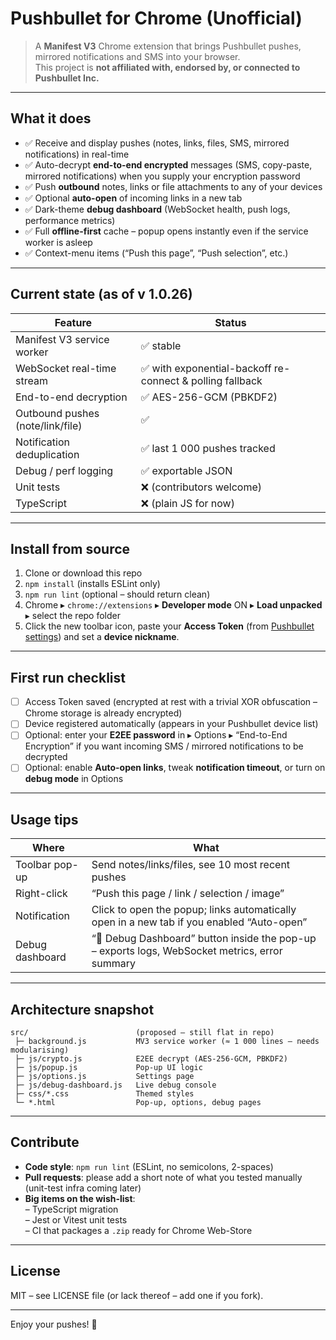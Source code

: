 # Pushbullet for Chrome (Unofficial)

> A **Manifest V3** Chrome extension that brings Pushbullet pushes, mirrored notifications and SMS into your browser.  
> This project is **not affiliated with, endorsed by, or connected to Pushbullet Inc.**

---

## What it does

- ✅ Receive and display pushes (notes, links, files, SMS, mirrored notifications) in real-time
- ✅ Auto-decrypt **end-to-end encrypted** messages (SMS, copy-paste, mirrored notifications) when you supply your encryption password
- ✅ Push **outbound** notes, links or file attachments to any of your devices
- ✅ Optional **auto-open** of incoming links in a new tab
- ✅ Dark-theme **debug dashboard** (WebSocket health, push logs, performance metrics)
- ✅ Full **offline-first** cache – popup opens instantly even if the service worker is asleep
- ✅ Context-menu items (“Push this page”, “Push selection”, etc.)

---

## Current state (as of v 1.0.26)

| Feature                          | Status                                                    |
| -------------------------------- | --------------------------------------------------------- |
| Manifest V3 service worker       | ✅ stable                                                 |
| WebSocket real-time stream       | ✅ with exponential-backoff re-connect & polling fallback |
| End-to-end decryption            | ✅ AES-256-GCM (PBKDF2)                                   |
| Outbound pushes (note/link/file) | ✅                                                        |
| Notification deduplication       | ✅ last 1 000 pushes tracked                              |
| Debug / perf logging             | ✅ exportable JSON                                        |
| Unit tests                       | ❌ (contributors welcome)                                 |
| TypeScript                       | ❌ (plain JS for now)                                     |

---

## Install from source

1. Clone or download this repo
2. `npm install` (installs ESLint only)
3. `npm run lint` (optional – should return clean)
4. Chrome ▸ `chrome://extensions` ▸ **Developer mode** ON ▸ **Load unpacked** ▸ select the repo folder
5. Click the new toolbar icon, paste your **Access Token** (from [Pushbullet settings](https://www.pushbullet.com/#settings/account)) and set a **device nickname**.

---

## First run checklist

- [ ] Access Token saved (encrypted at rest with a trivial XOR obfuscation – Chrome storage is already encrypted)
- [ ] Device registered automatically (appears in your Pushbullet device list)
- [ ] Optional: enter your **E2EE password** in ▸ Options ▸ “End-to-End Encryption” if you want incoming SMS / mirrored notifications to be decrypted
- [ ] Optional: enable **Auto-open links**, tweak **notification timeout**, or turn on **debug mode** in Options

---

## Usage tips

| Where           | What                                                                                           |
| --------------- | ---------------------------------------------------------------------------------------------- |
| Toolbar pop-up  | Send notes/links/files, see 10 most recent pushes                                              |
| Right-click     | “Push this page / link / selection / image”                                                    |
| Notification    | Click to open the popup; links automatically open in a new tab if you enabled “Auto-open”      |
| Debug dashboard | “🐛 Debug Dashboard” button inside the pop-up – exports logs, WebSocket metrics, error summary |

---

## Architecture snapshot

```
src/                        (proposed – still flat in repo)
 ├─ background.js           MV3 service worker (≈ 1 000 lines – needs modularising)
 ├─ js/crypto.js            E2EE decrypt (AES-256-GCM, PBKDF2)
 ├─ js/popup.js             Pop-up UI logic
 ├─ js/options.js           Settings page
 ├─ js/debug-dashboard.js   Live debug console
 ├─ css/*.css               Themed styles
 └─ *.html                  Pop-up, options, debug pages
```

---

## Contribute

- **Code style**: `npm run lint` (ESLint, no semicolons, 2-spaces)
- **Pull requests**: please add a short note of what you tested manually (unit-test infra coming later)
- **Big items on the wish-list**:  
  – TypeScript migration  
  – Jest or Vitest unit tests  
  – CI that packages a `.zip` ready for Chrome Web-Store

---

## License

MIT – see LICENSE file (or lack thereof – add one if you fork).

---

Enjoy your pushes! 🚀
